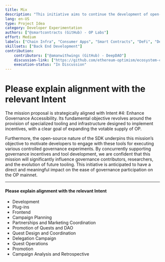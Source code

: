 ```yaml
---
title: Mix 
description: "This initiative aims to continue the development of open-source infrastructure for the Optimism Collective towards strategically enabling the governance-related incentives to achieve objectives of: increasing OP votable supply, increasing active OP delegations, and rewarding beneficial delegate behavior (including participation and involvement)."
lang: en-US
type: Project Idea
category: Developer Experimentation
authors: ["@smartcontracts (GitHub) - OP Labs"]
effort: Medium 
labels: ["Chain Infra", "Consumer Apps", "Smart Contracts", "DeFi", "Developer Tooling"]
skillsets: ["Back End Development"]
contribution:
    contributors: ["@amanwithwings (GitHub) - DeepDAO"]
    discussion-link: ["https://github.com/ethereum-optimism/ecosystem-contributions/issues/33"]
    execution-status: "In Discussion"
---
```


# Please explain alignment with the relevant Intent

The mission proposal is strategically aligned with Intent #4: Enhance Governance Accessibility. Its fundamental objective revolves around the provision of specialized tooling and infrastructure designed to implement incentives, with a clear goal of expanding the votable supply of OP.

Furthermore, the open-source nature of the SDK underpins this mission’s objective to motivate developers to engage with these tools for executing various controlled governance experiments. By concurrently supporting governance incentives and tool development, we are confident that this mission will significantly influence governance contributors, researchers, and the evolution of future tooling. This initiative is anticipated to have a direct and meaningful impact on the ease of governance participation on the OP mainnet.

---

#### Please explain alignment with the relevant Intent

- Development
- Plug-ins
- Frontend
- Campaign Planning
- Partnerships and Marketing Coordination
- Promotion of Quests and DAO
- Quest Design and Coordination
- Delegation Campaign
- Quest Operations
- Promotion
- Campaign Analysis and Retrospective


